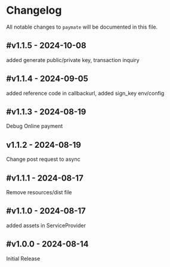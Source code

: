 # Changelog

All notable changes to `paymate` will be documented in this file.

## #v1.1.5 - 2024-10-08

added generate public/private key, transaction inquiry

## #v1.1.4 - 2024-09-05

added reference code in callbackurl, added sign_key env/config

## #v1.1.3 - 2024-08-19

Debug Online payment

## v1.1.2 - 2024-08-19

Change post request to async

## #v1.1.1 - 2024-08-17

Remove resources/dist file

## #v1.1.0 - 2024-08-17

added assets in ServiceProvider

## #v1.0.0 - 2024-08-14

Initial Release

